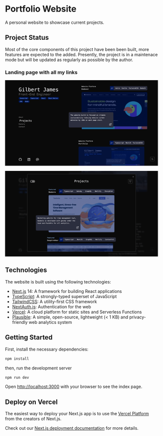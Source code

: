# Portfolio Website

A personal website to showcase current projects. 

## Project Status

Most of the core components of this project have been been built, more features are expected to the added. Presently, the project is in a maintenace mode but will be updated as regularly as possible by the author.

### Landing page with all my links

![Screenshot - Home Page](./public/screenshot-1.png)

![Screenshot - Project Page](./public/screenshot-2.png)

## Technologies

The website is built using the following technologies:

-   [Next.js](https://nextjs.org/) 14: A framework for building React applications
-   [TypeScript](https://www.typescriptlang.org/): A strongly-typed superset of JavaScript
-   [TailwindCSS](https://tailwindcss.com/): A utility-first CSS framework
-   [NextAuth.js](https://authjs.dev/): Authentication for the web
-   [Vercel](https://vercel.com/): A cloud platform for static sites and Serverless Functions
-   [Plausible](https://plausible.io/): A simple, open-source, lightweight (< 1 KB) and privacy-friendly web analytics system


## Getting Started

First, install the necessary dependencies:

```bash
npm install
```

then, run the development server

```bash
npm run dev
```

Open [http://localhost:3000](http://localhost:3000) with your browser to see the index page.

## Deploy on Vercel

The easiest way to deploy your Next.js app is to use the [Vercel Platform](https://vercel.com/new?utm_medium=default-template&filter=next.js&utm_source=create-next-app&utm_campaign=create-next-app-readme) from the creators of Next.js.

Check out our [Next.js deployment documentation](https://nextjs.org/docs/deployment) for more details.
